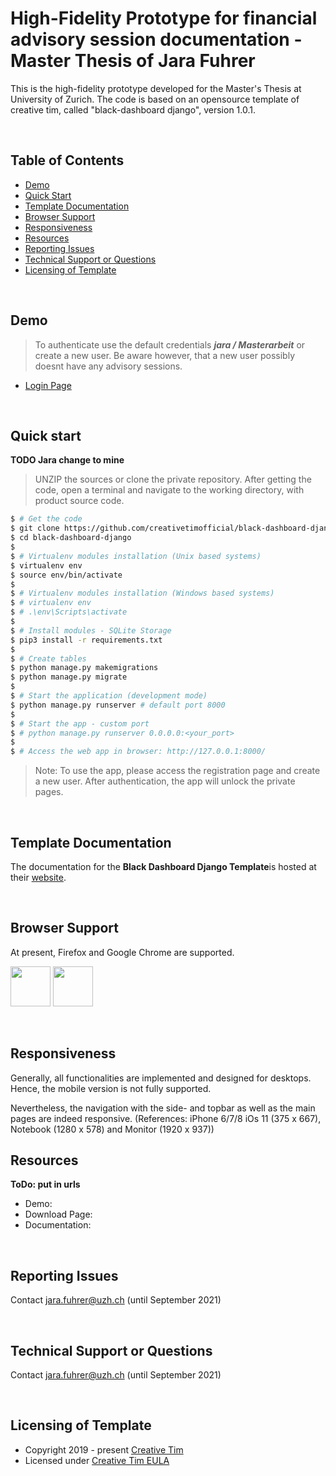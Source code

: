 # High-Fidelity Prototype for financial advisory session documentation - Master Thesis of Jara Fuhrer

This is the high-fidelity prototype developed for the Master's Thesis at University of Zurich. The code is based on an opensource template of creative tim, called "black-dashboard django", version 1.0.1.

<br />



## Table of Contents

* [Demo](#demo)
* [Quick Start](#quick-start)
* [Template Documentation](#template-documentation)
* [Browser Support](#browser-support)
* [Responsiveness](#responsiveness)
* [Resources](#resources)
* [Reporting Issues](#reporting-issues)
* [Technical Support or Questions](#technical-support-or-questions)
* [Licensing of Template](#licensing-of-template)

<br />

## Demo

> To authenticate use the default credentials ***jara / Masterarbeit*** or create a new user. Be aware however, that a new user possibly doesnt have any advisory sessions.

- [Login Page](https://www.creative-tim.com/live/black-dashboard-django)

<br />

## Quick start

**TODO Jara change to mine**
> UNZIP the sources or clone the private repository. After getting the code, open a terminal and navigate to the working directory, with product source code.

```bash
$ # Get the code
$ git clone https://github.com/creativetimofficial/black-dashboard-django.git
$ cd black-dashboard-django
$
$ # Virtualenv modules installation (Unix based systems)
$ virtualenv env
$ source env/bin/activate
$
$ # Virtualenv modules installation (Windows based systems)
$ # virtualenv env
$ # .\env\Scripts\activate
$
$ # Install modules - SQLite Storage
$ pip3 install -r requirements.txt
$
$ # Create tables
$ python manage.py makemigrations
$ python manage.py migrate
$
$ # Start the application (development mode)
$ python manage.py runserver # default port 8000
$
$ # Start the app - custom port
$ # python manage.py runserver 0.0.0.0:<your_port>
$
$ # Access the web app in browser: http://127.0.0.1:8000/
```

> Note: To use the app, please access the registration page and create a new user. After authentication, the app will unlock the private pages.

<br />

## Template Documentation
The documentation for the **Black Dashboard Django Template**is hosted at their [website](https://demos.creative-tim.com/black-dashboard-django/docs/1.0/getting-started/getting-started-django.html).

<br />


## Browser Support

At present, Firefox and Google Chrome are supported.

<img src="https://s3.amazonaws.com/creativetim_bucket/github/browser/chrome.png" width="64" height="64"> <img src="https://s3.amazonaws.com/creativetim_bucket/github/browser/firefox.png" width="64" height="64">

<br />

## Responsiveness

Generally, all functionalities are implemented and designed for desktops. Hence, the mobile version is not fully supported.

Nevertheless, the navigation with the side- and topbar as well as the main pages are indeed responsive.
(References: iPhone 6/7/8 iOs 11 (375 x 667), Notebook (1280 x 578) and Monitor (1920 x 937))
<br />

## Resources
**ToDo: put in urls**
- Demo: 
- Download Page:
- Documentation: 

<br />

## Reporting Issues

Contact jara.fuhrer@uzh.ch (until September 2021)

<br />

## Technical Support or Questions

Contact jara.fuhrer@uzh.ch (until September 2021)

<br />

## Licensing of Template

- Copyright 2019 - present [Creative Tim](https://www.creative-tim.com/)
- Licensed under [Creative Tim EULA](https://www.creative-tim.com/license)

<br />



